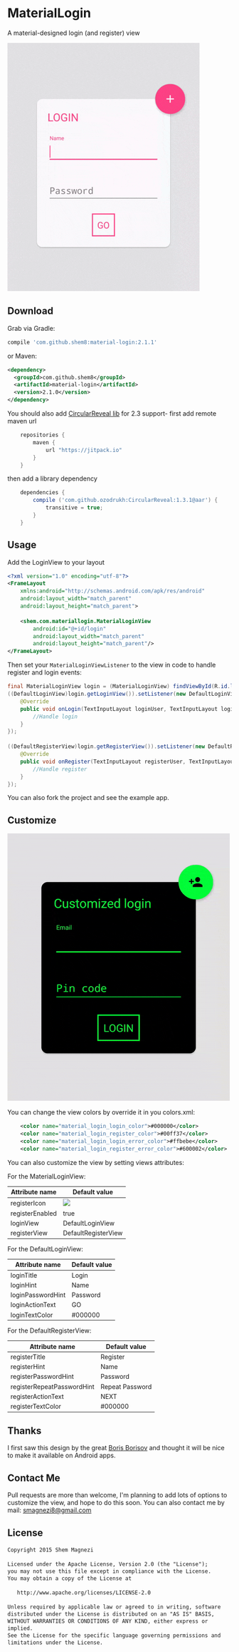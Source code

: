 # MaterialLogin

A material-designed login (and register) view

![](art/example.gif)


Download
--------

Grab via Gradle:
```groovy
compile 'com.github.shem8:material-login:2.1.1'
```
or Maven:
```xml
<dependency>
  <groupId>com.github.shem8</groupId>
  <artifactId>material-login</artifactId>
  <version>2.1.0</version>
</dependency>
```

You should also add [CircularReveal lib](https://github.com/ozodrukh/CircularReveal) for 2.3 support- first add remote maven url

```groovy
    repositories {
        maven {
            url "https://jitpack.io"
        }
    }
```
    
then add a library dependency

```groovy
    dependencies {
        compile ('com.github.ozodrukh:CircularReveal:1.3.1@aar') {
            transitive = true;
        }
    }
```


Usage
-----

Add the LoginView to your layout

```xml
<?xml version="1.0" encoding="utf-8"?>
<FrameLayout
    xmlns:android="http://schemas.android.com/apk/res/android"
    android:layout_width="match_parent"
    android:layout_height="match_parent">

    <shem.com.materiallogin.MaterialLoginView
        android:id="@+id/login"
        android:layout_width="match_parent"
        android:layout_height="match_parent"/>
</FrameLayout>
```

Then set your `MaterialLoginViewListener` to the view in code to handle register and login events:
```java
final MaterialLoginView login = (MaterialLoginView) findViewById(R.id.login);
((DefaultLoginView)login.getLoginView()).setListener(new DefaultLoginView.DefaultLoginViewListener() {
    @Override
    public void onLogin(TextInputLayout loginUser, TextInputLayout loginPass) {
        //Handle login
    }
});

((DefaultRegisterView)login.getRegisterView()).setListener(new DefaultRegisterView.DefaultRegisterViewListener() {
    @Override
    public void onRegister(TextInputLayout registerUser, TextInputLayout registerPass, TextInputLayout registerPassRep) {
        //Handle register
    }
});
```

You can also fork the project and see the example app.



Customize
--------

![](art/custom.gif)

You can change the view colors by override it in you colors.xml:

```xml
    <color name="material_login_login_color">#000000</color>
    <color name="material_login_register_color">#00ff37</color>
    <color name="material_login_login_error_color">#ffbebe</color>
    <color name="material_login_register_error_color">#600002</color>
```

You can also customize the view by setting views attributes:

For the MaterialLoginView:

|Attribute name | Default value|
|-------------- | -------------|
|registerIcon | ![](https://github.com/google/material-design-icons/blob/master/content/drawable-mdpi/ic_add_black_24dp.png)|
|registerEnabled | true|
|loginView | DefaultLoginView|
|registerView | DefaultRegisterView|

For the DefaultLoginView:

|Attribute name | Default value|
|-------------- | -------------|
|loginTitle | Login|
|loginHint | Name|
|loginPasswordHint | Password|
|loginActionText | GO|
|loginTextColor | #000000|

For the DefaultRegisterView:

|Attribute name | Default value|
|-------------- | -------------|
|registerTitle | Register|
|registerHint | Name|
|registerPasswordHint | Password|
|registerRepeatPasswordHint | Repeat Password|
|registerActionText | NEXT|
|registerTextColor | #000000|



Thanks
--------

I first saw this design by the great [Boris Borisov][1] and thought it will be nice to make it available on Android apps.



Contact Me
-----------

Pull requests are more than welcome, I'm planning to add lots of options to customize the view, and hope to do this soon.
You can also contact me by mail: smagnezi8@gmail.com



License
--------

    Copyright 2015 Shem Magnezi

    Licensed under the Apache License, Version 2.0 (the "License");
    you may not use this file except in compliance with the License.
    You may obtain a copy of the License at

       http://www.apache.org/licenses/LICENSE-2.0

    Unless required by applicable law or agreed to in writing, software
    distributed under the License is distributed on an "AS IS" BASIS,
    WITHOUT WARRANTIES OR CONDITIONS OF ANY KIND, either express or implied.
    See the License for the specific language governing permissions and
    limitations under the License.


[1]: http://www.materialup.com/posts/compact-login
